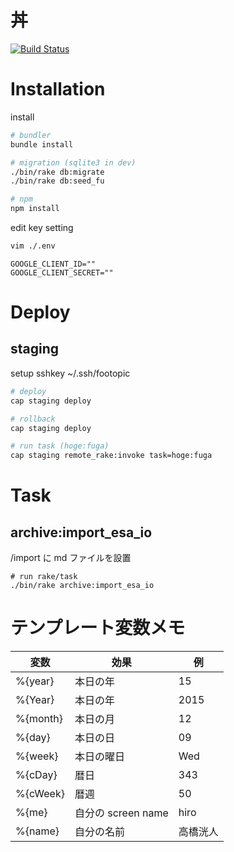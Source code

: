 丼
===

[![Build Status](https://travis-ci.org/footopic/don.svg)](https://travis-ci.org/footopic/don)

# Installation

install

```sh
# bundler
bundle install

# migration (sqlite3 in dev)
./bin/rake db:migrate
./bin/rake db:seed_fu

# npm
npm install

```

edit key setting

```sh
vim ./.env

```

```sh:.env
GOOGLE_CLIENT_ID=""
GOOGLE_CLIENT_SECRET=""
```

# Deploy
## staging

setup sshkey ~/.ssh/footopic

```sh
# deploy
cap staging deploy

# rollback
cap staging deploy

# run task (hoge:fuga)
cap staging remote_rake:invoke task=hoge:fuga
```


# Task
## archive:import_esa_io
/import に md ファイルを設置

```
# run rake/task
./bin/rake archive:import_esa_io
```


# テンプレート変数メモ

| 変数                      | 効果               | 例         |
|---------------------------|--------------------|------------|
| %{year}                   | 本日の年           | 15         |
| %{Year}                   | 本日の年           | 2015       |
| %{month}                  | 本日の月           | 12         |
| %{day}                    | 本日の日           | 09         |
| %{week}                   | 本日の曜日         | Wed        |
| %{cDay}                   | 暦日               | 343        |
| %{cWeek}                  | 暦週               | 50         |
| %{me}                     | 自分の screen name | hiro       |
| %{name}                   | 自分の名前         | 高橋洸人   |
